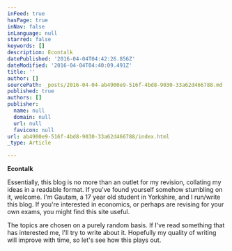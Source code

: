```yaml
---
inFeed: true
hasPage: true
inNav: false
inLanguage: null
starred: false
keywords: []
description: Econtalk
datePublished: '2016-04-04T04:42:26.856Z'
dateModified: '2016-04-04T04:40:09.491Z'
title: ''
author: []
sourcePath: _posts/2016-04-04-ab4900e9-516f-4bd8-9030-33a62d466788.md
published: true
authors: []
publisher:
  name: null
  domain: null
  url: null
  favicon: null
url: ab4900e9-516f-4bd8-9030-33a62d466788/index.html
_type: Article

---
```

**Econtalk**

Essentially, this blog is no more than an outlet for my revision, collating my ideas in a readable format. If you've found yourself somehow stumbling on it, welcome. I'm Gautam, a 17 year old student in Yorkshire, and I run/write this blog. If you're interested in economics, or perhaps are revising for your own exams, you might find this site useful.

The topics are chosen on a  purely random basis. If I've read something that has interested me, I'll try to write about it. Hopefully my quality of writing will improve with time, so let's see how this plays out.